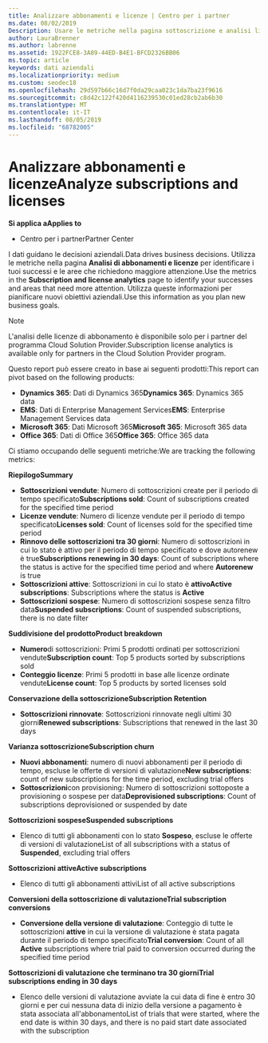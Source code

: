 ```yaml
---
title: Analizzare abbonamenti e licenze | Centro per i partner
ms.date: 08/02/2019
Description: Usare le metriche nella pagina sottoscrizione e analisi licenze per identificare i successi e le aree che richiedono maggiore attenzione.
author: LauraBrenner
ms.author: labrenne
ms.assetid: 1922FCE8-3A89-44ED-B4E1-BFCD2326BB06
ms.topic: article
keywords: dati aziendali
ms.localizationpriority: medium
ms.custom: seodec18
ms.openlocfilehash: 29d597b66c16d7f0da29caa023c1da7ba23f9616
ms.sourcegitcommit: c8d42c122f420d4116239530c01ed28cb2ab6b30
ms.translationtype: MT
ms.contentlocale: it-IT
ms.lasthandoff: 08/05/2019
ms.locfileid: "68782005"
---
```

# <a name="analyze-subscriptions-and-licenses"></a><span data-ttu-id="c44fe-104">Analizzare abbonamenti e licenze</span><span class="sxs-lookup"><span data-stu-id="c44fe-104">Analyze subscriptions and licenses</span></span> 

<span data-ttu-id="c44fe-105">**Si applica a**</span><span class="sxs-lookup"><span data-stu-id="c44fe-105">**Applies to**</span></span>

- <span data-ttu-id="c44fe-106">Centro per i partner</span><span class="sxs-lookup"><span data-stu-id="c44fe-106">Partner Center</span></span>

<span data-ttu-id="c44fe-107">I dati guidano le decisioni aziendali.</span><span class="sxs-lookup"><span data-stu-id="c44fe-107">Data drives business decisions.</span></span> <span data-ttu-id="c44fe-108">Utilizza le metriche nella pagina **Analisi di abbonamenti e licenze** per identificare i tuoi successi e le aree che richiedono maggiore attenzione.</span><span class="sxs-lookup"><span data-stu-id="c44fe-108">Use the metrics in the **Subscription and license analytics** page to identify your successes and areas that need more attention.</span></span> <span data-ttu-id="c44fe-109">Utilizza queste informazioni per pianificare nuovi obiettivi aziendali.</span><span class="sxs-lookup"><span data-stu-id="c44fe-109">Use this information as you plan new business goals.</span></span>

> [!NOTE]
> <span data-ttu-id="c44fe-110">L'analisi delle licenze di abbonamento è disponibile solo per i partner del programma Cloud Solution Provider.</span><span class="sxs-lookup"><span data-stu-id="c44fe-110">Subscription license analytics is available only for partners in the Cloud Solution Provider program.</span></span>


<span data-ttu-id="c44fe-111">Questo report può essere creato in base ai seguenti prodotti:</span><span class="sxs-lookup"><span data-stu-id="c44fe-111">This report can pivot based on the following products:</span></span>

 - <span data-ttu-id="c44fe-112">**Dynamics 365**: Dati di Dynamics 365</span><span class="sxs-lookup"><span data-stu-id="c44fe-112">**Dynamics 365**: Dynamics 365 data</span></span>  
 - <span data-ttu-id="c44fe-113">**EMS**: Dati di Enterprise Management Services</span><span class="sxs-lookup"><span data-stu-id="c44fe-113">**EMS**: Enterprise Management Services data</span></span>  
 - <span data-ttu-id="c44fe-114">**Microsoft 365**: Dati Microsoft 365</span><span class="sxs-lookup"><span data-stu-id="c44fe-114">**Microsoft 365**: Microsoft 365 data</span></span>  
 - <span data-ttu-id="c44fe-115">**Office 365**: Dati di Office 365</span><span class="sxs-lookup"><span data-stu-id="c44fe-115">**Office 365**: Office 365 data</span></span>  


<span data-ttu-id="c44fe-116">Ci stiamo occupando delle seguenti metriche:</span><span class="sxs-lookup"><span data-stu-id="c44fe-116">We are tracking the following metrics:</span></span>

<span data-ttu-id="c44fe-117">**Riepilogo**</span><span class="sxs-lookup"><span data-stu-id="c44fe-117">**Summary**</span></span>  
 - <span data-ttu-id="c44fe-118">**Sottoscrizioni vendute**: Numero di sottoscrizioni create per il periodo di tempo specificato</span><span class="sxs-lookup"><span data-stu-id="c44fe-118">**Subscriptions sold**: Count of subscriptions created for the specified time period</span></span>  
 - <span data-ttu-id="c44fe-119">**Licenze vendute**: Numero di licenze vendute per il periodo di tempo specificato</span><span class="sxs-lookup"><span data-stu-id="c44fe-119">**Licenses sold**: Count of licenses sold for the specified time period</span></span>   
 - <span data-ttu-id="c44fe-120">**Rinnovo delle sottoscrizioni tra 30 giorni**: Numero di sottoscrizioni in cui lo stato è attivo per il periodo di tempo specificato e dove autorenew è true</span><span class="sxs-lookup"><span data-stu-id="c44fe-120">**Subscriptions renewing in 30 days**: Count of subscriptions where the status is active for the specified time period and where **Autorenew** is true</span></span>
 - <span data-ttu-id="c44fe-121">**Sottoscrizioni attive**: Sottoscrizioni in cui lo stato è **attivo**</span><span class="sxs-lookup"><span data-stu-id="c44fe-121">**Active subscriptions**: Subscriptions where the status is **Active**</span></span>  
 - <span data-ttu-id="c44fe-122">**Sottoscrizioni sospese**: Numero di sottoscrizioni sospese senza filtro data</span><span class="sxs-lookup"><span data-stu-id="c44fe-122">**Suspended subscriptions**: Count of suspended subscriptions, there is no date filter</span></span>  

<span data-ttu-id="c44fe-123">**Suddivisione del prodotto**</span><span class="sxs-lookup"><span data-stu-id="c44fe-123">**Product breakdown**</span></span>  
 - <span data-ttu-id="c44fe-124">**Numero**di sottoscrizioni: Primi 5 prodotti ordinati per sottoscrizioni vendute</span><span class="sxs-lookup"><span data-stu-id="c44fe-124">**Subscription count**: Top 5 products sorted by subscriptions sold</span></span>  
 - <span data-ttu-id="c44fe-125">**Conteggio licenze**: Primi 5 prodotti in base alle licenze ordinate vendute</span><span class="sxs-lookup"><span data-stu-id="c44fe-125">**License count**: Top 5 products by sorted licenses sold</span></span>

<span data-ttu-id="c44fe-126">**Conservazione della sottoscrizione**</span><span class="sxs-lookup"><span data-stu-id="c44fe-126">**Subscription Retention**</span></span>
 - <span data-ttu-id="c44fe-127">**Sottoscrizioni rinnovate**: Sottoscrizioni rinnovate negli ultimi 30 giorni</span><span class="sxs-lookup"><span data-stu-id="c44fe-127">**Renewed subscriptions**: Subscriptions that renewed in the last 30 days</span></span>  

<span data-ttu-id="c44fe-128">**Varianza sottoscrizione**</span><span class="sxs-lookup"><span data-stu-id="c44fe-128">**Subscription churn**</span></span>  
 - <span data-ttu-id="c44fe-129">**Nuovi abbonamenti**: numero di nuovi abbonamenti per il periodo di tempo, escluse le offerte di versioni di valutazione</span><span class="sxs-lookup"><span data-stu-id="c44fe-129">**New subscriptions**: count of new subscriptions for the time period, excluding trial offers</span></span>  
 - <span data-ttu-id="c44fe-130">**Sottoscrizioni**con provisioning: Numero di sottoscrizioni sottoposte a provisioning o sospese per data</span><span class="sxs-lookup"><span data-stu-id="c44fe-130">**Deprovisioned subscriptions**: Count of subscriptions deprovisioned or suspended by date</span></span>  

<span data-ttu-id="c44fe-131">**Sottoscrizioni sospese**</span><span class="sxs-lookup"><span data-stu-id="c44fe-131">**Suspended subscriptions**</span></span>  
 - <span data-ttu-id="c44fe-132">Elenco di tutti gli abbonamenti con lo stato **Sospeso**, escluse le offerte di versioni di valutazione</span><span class="sxs-lookup"><span data-stu-id="c44fe-132">List of all subscriptions with a status of **Suspended**, excluding trial offers</span></span>  
  
<span data-ttu-id="c44fe-133">**Sottoscrizioni attive**</span><span class="sxs-lookup"><span data-stu-id="c44fe-133">**Active subscriptions**</span></span>
 - <span data-ttu-id="c44fe-134">Elenco di tutti gli abbonamenti attivi</span><span class="sxs-lookup"><span data-stu-id="c44fe-134">List of all active subscriptions</span></span>  

<span data-ttu-id="c44fe-135">**Conversioni della sottoscrizione di valutazione**</span><span class="sxs-lookup"><span data-stu-id="c44fe-135">**Trial subscription conversions**</span></span>  
 - <span data-ttu-id="c44fe-136">**Conversione della versione di valutazione**: Conteggio di tutte le sottoscrizioni **attive** in cui la versione di valutazione è stata pagata durante il periodo di tempo specificato</span><span class="sxs-lookup"><span data-stu-id="c44fe-136">**Trial conversion**: Count of all **Active** subscriptions where trial paid to conversion occurred during the specified time period</span></span>  

<span data-ttu-id="c44fe-137">**Sottoscrizioni di valutazione che terminano tra 30 giorni**</span><span class="sxs-lookup"><span data-stu-id="c44fe-137">**Trial subscriptions ending in 30 days**</span></span>  
 - <span data-ttu-id="c44fe-138">Elenco delle versioni di valutazione avviate la cui data di fine è entro 30 giorni e per cui nessuna data di inizio della versione a pagamento è stata associata all'abbonamento</span><span class="sxs-lookup"><span data-stu-id="c44fe-138">List of trials that were started, where the end date is within 30 days, and there is no paid start date associated with the subscription</span></span>  

  